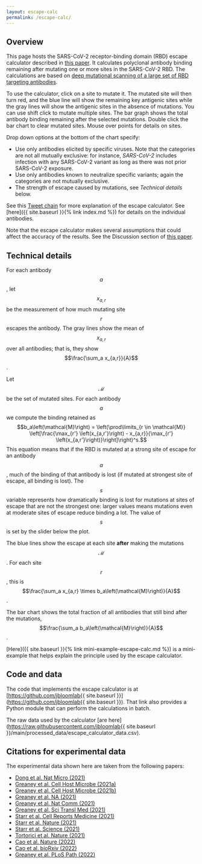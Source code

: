```yaml
---
layout: escape-calc
permalink: /escape-calc/
---
```


## Overview
This page hosts the SARS-CoV-2 receptor-binding domain (RBD) escape calculator described in [this paper](https://academic.oup.com/ve/article/8/1/veac021/6549895).
It calculates polyclonal antibody binding remaining after mutating one or more sites in the SARS-CoV-2 RBD.
The calculations are based on [deep mutational scanning of a large set of RBD targeting antibodies](https://www.sciencedirect.com/science/article/pii/S1931312820306247).

To use the calculator, click on a site to mutate it.
The mutated site will then turn red, and the blue line will show the remaining key antigenic sites while the gray lines will show the antigenic sites in the absence of mutations.
You can use shift click to mutate multiple sites.
The bar graph shows the total antibody binding remaining after the selected mutations.
Double click the bar chart to clear mutated sites.
Mouse over points for details on sites.

Drop down options at the bottom of the chart specify:
 
 - Use only antibodies elicited by specific viruses. Note that the categories are not all mutually exclusive: for instance, *SARS-CoV-2* includes infection with any SARS-CoV-2 variant as long as there was not prior SARS-CoV-2 exposure.
 - Use only antibodies known to neutralize specific variants; again the categories are not mutually exclusive.
 - The strength of escape caused by mutations, see *Technical details* below.

See this [Tweet chain](https://twitter.com/jbloom_lab/status/1468001874989121542) for more explanation of the escape calculator.
See [here]({{ site.baseurl }}{% link index.md %}) for details on the individual antibodies.

Note that the escape calculator makes several assumptions that could affect the accuracy of the results.
See the Discussion section of [this paper](https://academic.oup.com/ve/article/8/1/veac021/6549895).

## Technical details
For each antibody $$a$$, let $$x_{a,r}$$ be the measurement of how much mutating site $$r$$ escapes the antibody.
The gray lines show the mean of $$x_{a,r}$$ over all antibodies; that is, they show $$\frac{\sum_a x_{a,r}}{A}$$.

Let $$\mathcal{M}$$ be the set of mutated sites.
For each antibody $$a$$ we compute the binding retained as
$$b_a\left(\mathcal{M}\right) = \left(\prod\limits_{r \in \mathcal{M}} \left[\frac{\max_{r'} \left(x_{a,r'}\right) - x_{a,r}}{\max_{r'} \left(x_{a,r'}\right)}\right]\right)^s.$$
This equation means that if the RBD is mutated at a strong site of escape for an antibody $$a$$, much of the binding of that antibody is lost (if mutated at strongest site of escape, all binding is lost).
The $$s$$ variable represents how dramatically binding is lost for mutations at sites of escape that are not the strongest one: larger values means mutations even at moderate sites of escape reduce binding a lot.
The value of $$s$$ is set by the slider below the plot.

The blue lines show the escape at each site **after** making the mutations $$\mathcal{M}$$.
For each site $$r$$, this is $$\frac{\sum_a x_{a,r} \times b_a\left(\mathcal{M}\right)}{A}$$.

The bar chart shows the total fraction of all antibodies that still bind after the mutations, $$\frac{\sum_a b_a\left(\mathcal{M}\right)}{A}$$.

[Here]({{ site.baseurl }}{% link mini-example-escape-calc.md %}) is a mini-example that helps explain the principle used by the escape calculator.

## Code and data
The code that implements the escape calculator is at [https://github.com/jbloomlab{{ site.baseurl }}](https://github.com/jbloomlab{{ site.baseurl }}).
That link also provides a Python module that can perform the calculations in batch.

The raw data used by the calculator [are here](https://raw.githubusercontent.com/jbloomlab{{ site.baseurl }}/main/processed_data/escape_calculator_data.csv).

## Citations for experimental data
The experimental data shown here are taken from the following papers:
  - [Dong et al. Nat Micro (2021)](https://www.nature.com/articles/s41564-021-00972-2)
  - [Greaney et al. Cell Host Microbe (2021a)](https://www.sciencedirect.com/science/article/pii/S1931312820306247)
  - [Greaney et al. Cell Host Microbe (2021b)](https://www.sciencedirect.com/science/article/pii/S1931312821000822)
  - [Greaney et al. NA (2021)](https://github.com/jbloomlab/SARS-CoV-2-RBD_MAP_COV2-2955)
  - [Greaney et al. Nat Comm (2021)](https://www.nature.com/articles/s41467-021-24435-8)
  - [Greaney et al. Sci Transl Med (2021)](https://stm.sciencemag.org/content/13/600/eabi9915)
  - [Starr et al. Cell Reports Medicine (2021)](https://doi.org/10.1016/j.xcrm.2021.100255)
  - [Starr et al. Nature (2021)](https://www.nature.com/articles/s41586-021-03807-6)
  - [Starr et al. Science (2021)](https://science.sciencemag.org/content/early/2021/01/22/science.abf9302)
  - [Tortorici et al. Nature (2021)](https://www.nature.com/articles/s41586-021-03817-4)
  - [Cao et al. Nature (2022)](https://www.nature.com/articles/s41586-021-04385-3)
  - [Cao et al. bioRxiv (2022)](https://www.biorxiv.org/content/10.1101/2022.04.30.489997v1)
  - [Greaney et al. PLoS Path (2022)](https://journals.plos.org/plospathogens/article?id=10.1371/journal.ppat.1010248)

